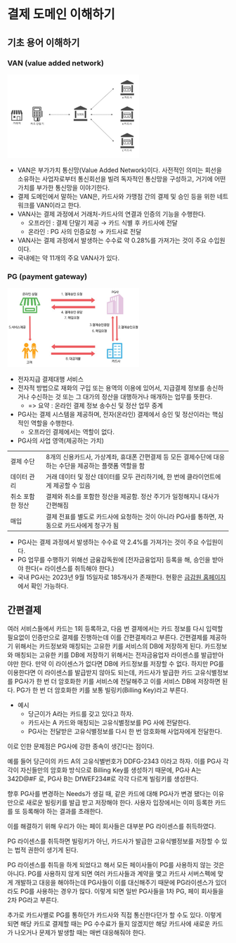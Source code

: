 # 결제 도메인 이해하기

## 기초 용어 이해하기
### VAN (value added network)

<img src="./image/van.png" width="300px">

- VAN은 부가가치 통신망(Value Added Network)이다. 사전적인 의미는 회선을 소유하는 사업자로부터 통신회선을 빌려 독자적인 통신망을 구성하고, 거기에 어떤 가치를 부가한 통신망을 이야기한다. 
- 결제 도메인에서 말하는 VAN은, 카드사와 가맹점 간의 결제 및 승인 등을 위한 네트워크를 VAN이라고 한다.
- VAN사는 결제 과정에서 거래처-카드사의 연결과 인증의 기능을 수행한다.
  - 오프라인 : 결제 단말기 제공 → 카드 식별 후 카드사에 전달
  - 온라인 : PG 사의 인증요청 → 카드사로 전달
- VAN사는 결제 과정에서 발생하는 수수료 약 0.28%를 가져가는 것이 주요 수입원이다.
- 국내에는 약 11개의 주요 VAN사가 있다.

### PG (payment gateway)

<img src="./image/pg.png" width="300px">

- 전자지급 결제대행 서비스
- 전자적 방법으로 재화의 구입 또는 용역의 이용에 있어서, 지급결제 정보를 송신하거나 수신하는 것 또는 그 대가의 정산을 대행하거나 매개하는 업무를 뜻한다.
  - => 요약 : 온라인 결제 정보 송수신 및 정산 업무 중계
- PG사는 결제 시스템을 제공하며, 전자(온라인) 결제에서 승인 및 정산이라는 핵심적인 역할을 수행한다. 
  - 오프라인 결제에서는 역할이 없다.
- PG사의 사업 영역(제공하는 가치)

| | |
|---|---|
| 결제 수단 | 8개의 신용카드사, 가상계좌, 휴대폰 간편결제 등 모든 결제수단에 대응하는 수단을 제공하는 플랫폼 역할을 함 |
| 데이터 관리 | 거래 데이터 및 정산 데이터를 모두 관리하기에, 한 번에 클라이언트에게 제공할 수 있음 |
| 취소 포함한 정산 | 결제와 취소를 포함한 정산을 제공함. 정산 주기가 일정해지니 대사가 간편해짐 |
| 매입 | 결제 전표를 별도로 카드사에 요청하는 것이 아니라 PG사를 통하면, 자동으로 카드사에게 청구가 됨 |

- PG사는 결제 과정에서 발생하는 수수료 약 2.4%를 가져가는 것이 주요 수입원이다.
- PG 업무를 수행하기 위해선 금융감독원에 [전자금융업자] 등록을 해, 승인을 받아야 한다(= 라이센스를 취득해야 한다.)
- 국내 PG사는 2023년 9월 15일자로 185개사가 존재한다. 현황은 [금감원 홈페이지](https://www.fcsc.kr/B/fu_b_06.jsp)에서 확인 가능하다.

## 간편결제

여러 서비스들에서 카드는 1회 등록하고, 다음 번 결제에서는 카드 정보를 다시 입력할 필요없이 인증만으로 결제를 진행하는데 이를 간편결제라고 부른다. 간편결제를 제공하기 위해서는 카드정보와 매칭되는 고유한 키를 서비스의 DB에 저장하게 된다. 카드정보와 매칭되는 고유한 키를 DB에 저장하기 위해서는 전자금융업자 라이센스를 발급받아야만 한다. 만약 이 라이센스가 없다면 DB에 카드정보를 저장할 수 없다. 하지만 PG를 이용한다면 이 라이센스를 발급받지 않아도 되는데, 카드사가 발급한 카드 고유식별정보를 PG사가 한 번 더 암호화한 키를 서비스에 전달해주고 이를 서비스 DB에 저장하면 된다. PG가 한 번 더 암호화한 키를 보통 빌링키(Billing Key)라고 부른다.

- 예시
  - 당근이가 A라는 카드를 갖고 있다고 하자.
  - 카드사는 A 카드와 매칭되는 고유식별정보를 PG 사에 전달한다.
  - PG사는 전달받은 고유식별정보를 다시 한 번 암호화해 사업자에게 전달한다.

이로 인한 문제점은 PG사에 강한 종속이 생긴다는 점이다.

예를 들어 당근이의 카드 A의 고유식별번호가 DDFG-2343 이라고 하자. 이를 PG사 각각이 자신들만의 암호화 방식으로 Billing Key를 생성하기 때문에, PG사 A는 342D@#F 로, PG사 B는 DfWEF234#로 각각 다르게 빌링키를 생성한다.

향후 PG사를 변경하는 Needs가 생길 때, 같은 카드에 대해 PG사가 변경 됐다는 이유만으로 새로운 빌링키를 발급 받고 저장해야 한다. 사용자 입장에서는 이미 등록한 카드를 또 등록해야 하는 결과를 초래한다.

이를 해결하기 위해 우리가 아는 페이 회사들은 대부분 PG 라이센스를 취득하였다.

PG 라이센스를 취득하면 빌링키가 아닌, 카드사가 발급한 고유식별정보를 저장할 수 있는 법적 권한이 생기게 된다. 

PG 라이센스를 취득을 하게 되었다고 해서 모든 페이사들이 PG를 사용하지 않는 것은 아니다. PG를 사용하지 않게 되면 여러 카드사들과 계약을 맻고 카드사 서버스펙에 맞게 개발하고 대응을 해야하는데 PG사들이 이를 대신해주기 때문에 PG라이센스가 있더라도 PG를 사용하는 경우가 많다. 이렇게 되면 일반 PG사들을 1차 PG, 페이 회사들을 2차 PG라고 부른다.

추가로 카드사별로 PG를 통하던가 카드사와 직접 통신한다던가 할 수도 있다. 이렇게 되면 해당 카드로 결제할 때는 PG 수수료가 들지 않겠지만 해당 카드사에 새로운 카드가 나오거나 문제가 발생할 때는 매번 대응해줘야 한다.
